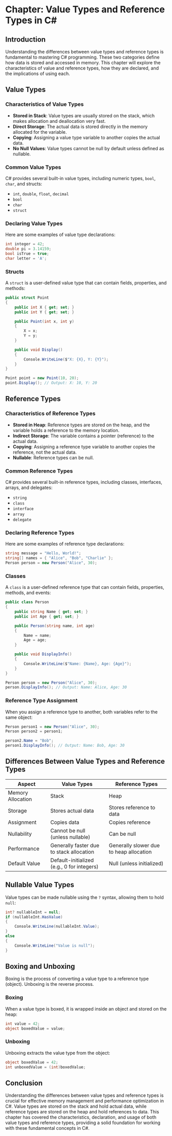 # Chapter: Value Types and Reference Types in C#

## Introduction

Understanding the differences between value types and reference types is fundamental to mastering C# programming. These two categories define how data is stored and accessed in memory. This chapter will explore the characteristics of value and reference types, how they are declared, and the implications of using each.

## Value Types

### Characteristics of Value Types

- **Stored in Stack**: Value types are usually stored on the stack, which makes allocation and deallocation very fast.
- **Direct Storage**: The actual data is stored directly in the memory allocated for the variable.
- **Copying**: Assigning a value type variable to another copies the actual data.
- **No Null Values**: Value types cannot be null by default unless defined as nullable.

### Common Value Types

C# provides several built-in value types, including numeric types, `bool`, `char`, and structs:

- `int`, `double`, `float`, `decimal`
- `bool`
- `char`
- `struct`

### Declaring Value Types

Here are some examples of value type declarations:

```csharp
int integer = 42;
double pi = 3.14159;
bool isTrue = true;
char letter = 'A';
```

### Structs

A `struct` is a user-defined value type that can contain fields, properties, and methods:

```csharp
public struct Point
{
    public int X { get; set; }
    public int Y { get; set; }

    public Point(int x, int y)
    {
        X = x;
        Y = y;
    }

    public void Display()
    {
        Console.WriteLine($"X: {X}, Y: {Y}");
    }
}

Point point = new Point(10, 20);
point.Display(); // Output: X: 10, Y: 20
```

## Reference Types

### Characteristics of Reference Types

- **Stored in Heap**: Reference types are stored on the heap, and the variable holds a reference to the memory location.
- **Indirect Storage**: The variable contains a pointer (reference) to the actual data.
- **Copying**: Assigning a reference type variable to another copies the reference, not the actual data.
- **Nullable**: Reference types can be null.

### Common Reference Types

C# provides several built-in reference types, including classes, interfaces, arrays, and delegates:

- `string`
- `class`
- `interface`
- `array`
- `delegate`

### Declaring Reference Types

Here are some examples of reference type declarations:

```csharp
string message = "Hello, World!";
string[] names = { "Alice", "Bob", "Charlie" };
Person person = new Person("Alice", 30);
```

### Classes

A `class` is a user-defined reference type that can contain fields, properties, methods, and events:

```csharp
public class Person
{
    public string Name { get; set; }
    public int Age { get; set; }

    public Person(string name, int age)
    {
        Name = name;
        Age = age;
    }

    public void DisplayInfo()
    {
        Console.WriteLine($"Name: {Name}, Age: {Age}");
    }
}

Person person = new Person("Alice", 30);
person.DisplayInfo(); // Output: Name: Alice, Age: 30
```

### Reference Type Assignment

When you assign a reference type to another, both variables refer to the same object:

```csharp
Person person1 = new Person("Alice", 30);
Person person2 = person1;

person2.Name = "Bob";
person1.DisplayInfo(); // Output: Name: Bob, Age: 30
```

## Differences Between Value Types and Reference Types

| Aspect            | Value Types                                   | Reference Types                              |
|-------------------|-----------------------------------------------|---------------------------------------------|
| Memory Allocation | Stack                                         | Heap                                        |
| Storage           | Stores actual data                            | Stores reference to data                    |
| Assignment        | Copies data                                   | Copies reference                            |
| Nullability       | Cannot be null (unless nullable)              | Can be null                                 |
| Performance       | Generally faster due to stack allocation      | Generally slower due to heap allocation     |
| Default Value     | Default-initialized (e.g., 0 for integers)    | Null (unless initialized)                   |

## Nullable Value Types

Value types can be made nullable using the `?` syntax, allowing them to hold `null`:

```csharp
int? nullableInt = null;
if (nullableInt.HasValue)
{
    Console.WriteLine(nullableInt.Value);
}
else
{
    Console.WriteLine("Value is null");
}
```

## Boxing and Unboxing

Boxing is the process of converting a value type to a reference type (object). Unboxing is the reverse process.

### Boxing

When a value type is boxed, it is wrapped inside an object and stored on the heap:

```csharp
int value = 42;
object boxedValue = value;
```

### Unboxing

Unboxing extracts the value type from the object:

```csharp
object boxedValue = 42;
int unboxedValue = (int)boxedValue;
```

## Conclusion

Understanding the differences between value types and reference types is crucial for effective memory management and performance optimization in C#. Value types are stored on the stack and hold actual data, while reference types are stored on the heap and hold references to data. This chapter has covered the characteristics, declaration, and usage of both value types and reference types, providing a solid foundation for working with these fundamental concepts in C#.
